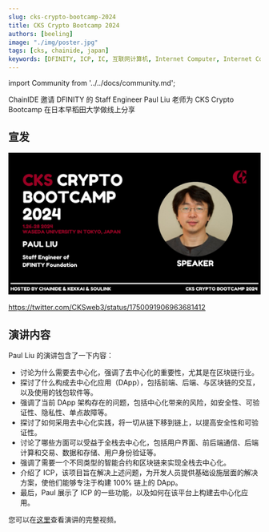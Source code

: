 ```yaml
---
slug: cks-crypto-bootcamp-2024
title: CKS Crypto Bootcamp 2024
authors: [beeling]
image: "./img/poster.jpg"
tags: [cks, chainide, japan]
keywords: [DFINITY, ICP, IC, 互联网计算机, Internet Computer, Internet Computer Protocol, Web3, Crypto, Blockchain, 区块链, 加密货币, DApp, 去中心化, 去中心化应用, developer, CKS, bootcamp, Paul Liu]
---
```


import Community from '../../docs/community.md';

ChainIDE 邀请 DFINITY 的 Staff Engineer Paul Liu 老师为 CKS Crypto Bootcamp 在日本早稻田大学做线上分享

<!--truncate-->

## 宣发

![poster](./img/poster.jpg)

https://twitter.com/CKSweb3/status/1750091906963681412

## 演讲内容

Paul Liu 的演讲包含了一下内容：

- 讨论为什么需要去中心化，强调了去中心化的重要性，尤其是在区块链行业。
- 探讨了什么构成去中心化应用（DApp），包括前端、后端、与区块链的交互，以及使用的钱包软件等。
- 强调了当前 DApp 架构存在的问题，包括中心化带来的风险，如安全性、可验证性、隐私性、单点故障等。
- 探讨了如何采用去中心化实践，将一切从链下移到链上，以提高安全性和可验证性。
- 讨论了哪些方面可以受益于全栈去中心化，包括用户界面、前后端通信、后端计算和交易、数据和存储、用户身份验证等。
- 强调了需要一个不同类型的智能合约和区块链来实现全栈去中心化。
- 介绍了 ICP，该项目旨在解决上述问题，为开发人员提供基础设施层面的解决方案，使他们能够专注于构建 100% 链上的 DApp。
- 最后，Paul 展示了 ICP 的一些功能，以及如何在该平台上构建去中心化应用。

您可以在[这里](https://www.youtube.com/watch?v=nsKvsrY5zPs)查看演讲的完整视频。

<Community />
